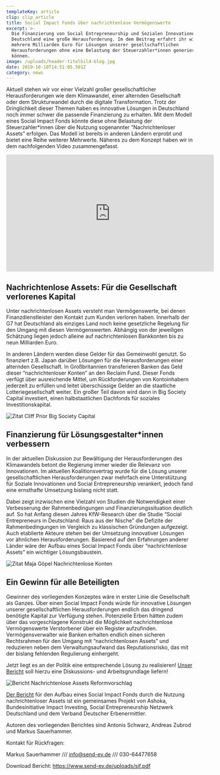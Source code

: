 ```yaml
---
templateKey: article
clip: clip_article
title: Social Impact Fonds über nachrichtenlose Vermögenswerte
excerpt: >-
  Die Finanzierung von Social Entrepreneurship und Sozialen Innovationen ist in
  Deutschland eine große Herausforderung. Im dem Beitrag erfahrt ihr wie wir
  mehrere Milliarden Euro für Lösungen unserer gesellschaftlichen
  Herausforderungen ohne eine Belastung der Steuerzahler*innen generieren
  können.
image: /uploads/header-titelbild-blog.jpg
date: 2019-10-10T14:51:05.501Z
category: news
---
```

Aktuell stehen wir vor einer Vielzahl großer gesellschaftlicher Herausforderungen wie dem Klimawandel, einer alternden Gesellschaft oder dem Strukturwandel durch die digitale Transformation. Trotz der Dringlichkeit dieser Themen haben es innovative Lösungen in Deutschland noch immer schwer die passende Finanzierung zu erhalten. Mit dem Modell eines Social Impact Fonds könnte diese ohne Belastung der Steuerzahler*innen über die Nutzung sogenannter “Nachrichtenloser Assets” erfolgen. Das Modell ist bereits in anderen Ländern erprobt und bietet eine Reihe weiterer Mehrwerte. Näheres zu dem Konzept haben wir in dem nachfolgenden Video zusammengefasst. 

<iframe width="560" height="315" src="https://www.youtube.com/embed/8DSq01Rn4rs" frameborder="0" allow="accelerometer; autoplay; encrypted-media; gyroscope; picture-in-picture" allowfullscreen></iframe>

## Nachrichtenlose Assets: Für die Gesellschaft verlorenes Kapital

Unter nachrichtenlosen Assets versteht man Vermögenswerte, bei denen Finanzdienstleister den Kontakt zum Kunden verloren haben. Innerhalb der G7 hat Deutschland als einziges Land noch keine gesetzliche Regelung für den Umgang mit diesen Vermögenswerten. Abhängig von der jeweiligen Schätzung liegen jedoch alleine auf nachrichtenlosen Bankkonten bis zu neun Milliarden Euro. 

In anderen Ländern werden diese Gelder für das Gemeinwohl genutzt. So finanziert z.B. Japan darüber Lösungen für die Herausforderungen einer alternden Gesellschaft. In Großbritannien transferieren Banken das Geld dieser “nachrichtenloser Konten” an den Reclaim Fund. Dieser Fonds verfügt über ausreichende Mittel, um Rückforderungen von Kontoinhabern jederzeit zu erfüllen und leitet überschüssige Gelder an die staatliche Lotteriegesellschaft weiter. Ein großer Teil davon wird dann in Big Society Capital investiert, einen halbstaatlichen Dachfonds für soziales Investitionskapital. 

![Zitat Cliff Prior Big Society Capital](/uploads/cliff_prior_nachrichtenlose-konten.jpg "Zitat Cliff Prior Big Society Capital")

## Finanzierung für Lösungsgestalter*innen verbessern

In der aktuellen Diskussion zur Bewältigung der Herausforderungen des Klimawandels betont die Regierung immer wieder die Relevanz von Innovationen. Im aktuellen Koalitionsvertrag wurde für die Lösung unserer gesellschaftlichen Herausforderungen zwar mehrfach eine Unterstützung für Soziale Innovationen und Social Entrepreneurship verankert, jedoch fand eine ernsthafte Umsetzung bislang nicht statt. 

Dabei zeigt inzwischen eine Vielzahl von Studien die Notwendigkeit einer Verbesserung der Rahmenbedingungen und Finanzierungssituation deutlich auf. So hat Anfang diesen Jahres KfW-Research über die Studie “Social Entrepreneurs in Deutschland: Raus aus der Nische” die Defizite der Rahmenbedingungen im Vergleich zu klassischen Gründungen aufgezeigt. Auch etablierte Akteure stehen bei der Umsetzung innovativer Lösungen vor ähnlichen Herausforderungen. Basierend auf den Erfahrungen anderer Länder wäre der Aufbau eines Social Impact Fonds über “nachrichtenlose Assets” ein wichtiger Lösungsbaustein. 

![Zitat Maja Göpel Nachrichtenlose Konten](/uploads/maja_göpel_nachrichtenlose_konten.jpg "Zitat Maja Göpel Nachrichtenlose Konten")

## Ein Gewinn für alle Beteiligten

Gewinner des vorliegenden Konzeptes wäre in erster Linie die Gesellschaft als Ganzes. Über einen Social Impact Fonds würde für innovative Lösungen unserer gesellschaftlichen Herausforderungen endlich das dringend benötigte Kapital zur Verfügung stehen. Potenzielle Erben hätten zudem über das vorgeschlagene Konstrukt die Möglichkeit nachrichtenlose Vermögenswerte Verstorbener über ein Register aufzufinden. Vermögensverwalter wie Banken erhalten endlich einen sicheren Rechtsrahmen für den Umgang mit “nachrichtenlosen Assets” und reduzieren neben dem Verwaltungsaufwand das Reputationsrisko, das mit der bislang fehlenden Regulierung einhergeht. 

Jetzt liegt es an der Politik eine entsprechende Lösung zu realisieren! [Unser Bericht](https://www.send-ev.de/uploads/sif.pdf) soll hierzu eine Diskussions- und Arbeitsgrundlage liefern! 

![Bericht Nachrichtenlose Assets Reformvorschlag](/uploads/bericht-nachrichtenlose-assets.png "Bericht Nachrichtenlose Assets Reformvorschlag")

[Der Bericht](https://www.send-ev.de/uploads/sif.pdf) für den Aufbau eines Social Impact Fonds durch die Nutzung nachrichtenloser Assets ist ein gemeinsames Projekt von Ashoka, Bundesinitiative Impact Investing, Social Entrepreneurship Netzwerk Deutschland und dem Verband Deutscher Erbenermittler. 

Autoren des vorliegenden Berichtes sind Antonis Schwarz, Andreas Zubrod und Markus Sauerhammer. 

Kontakt für Rückfragen:

Markus Sauerhammer /// info@send-ev.de /// 030-64477658

Download Bericht: <https://www.send-ev.de/uploads/sif.pdf>
